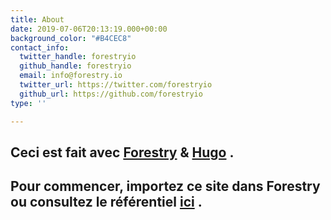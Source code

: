 ```yaml
---
title: About
date: 2019-07-06T20:13:19.000+00:00
background_color: "#B4CEC8"
contact_info:
  twitter_handle: forestryio
  github_handle: forestryio
  email: info@forestry.io
  twitter_url: https://twitter.com/forestryio
  github_url: https://github.com/forestryio
type: ''

---
```

## Ceci est fait avec [Forestry](https://forestry.io/ "Forestry.io") & [Hugo](https://gohugo.io/ "Hugo SSG") .

## Pour commencer, importez ce site dans Forestry ou consultez le référentiel [ici](https://github.com/kendallstrautman/starter-blog-hugo "forestry starter blog hugo") .
